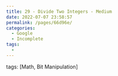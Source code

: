 ```yaml
---
title: 29 - Divide Two Integers - Medium
date: 2022-07-07 23:58:57
permalink: /pages/66d96e/
categories:
  - Google
  - Incomplete
tags:
  - 
---
```

tags: [Math, Bit Manipulation]